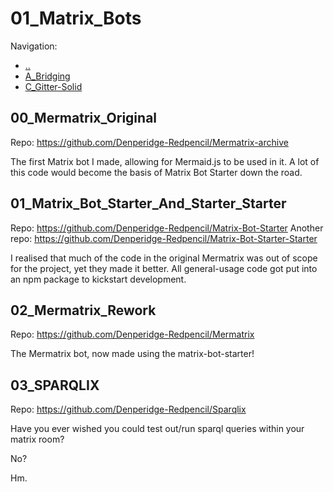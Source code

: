 # 01_Matrix_Bots
Navigation:
- [..](../)
- [A_Bridging](A_Bridging.md)
- [C_Gitter-Solid](C_Gitter-Solid.md)


## 00_Mermatrix_Original

Repo: https://github.com/Denperidge-Redpencil/Mermatrix-archive

The first Matrix bot I made, allowing for Mermaid.js to be used in it. A lot of this code would become the basis of Matrix Bot Starter down the road.

## 01_Matrix_Bot_Starter_And_Starter_Starter

Repo: https://github.com/Denperidge-Redpencil/Matrix-Bot-Starter
Another repo: https://github.com/Denperidge-Redpencil/Matrix-Bot-Starter-Starter

I realised that much of the code in the original Mermatrix was out of scope for the project, yet they made it better. All general-usage code got put into an npm package to kickstart development.

## 02_Mermatrix_Rework

Repo: https://github.com/Denperidge-Redpencil/Mermatrix

The Mermatrix bot, now made using the matrix-bot-starter!

## 03_SPARQLIX

Repo: https://github.com/Denperidge-Redpencil/Sparqlix

Have you ever wished you could test out/run sparql queries within your matrix room?

No?

Hm.
